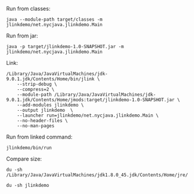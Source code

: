 Run from classes:

    java --module-path target/classes -m jlinkdemo/net.nycjava.jlinkdemo.Main

Run from jar:

    java -p target/jlinkdemo-1.0-SNAPSHOT.jar -m jlinkdemo/net.nycjava.jlinkdemo.Main

Link:

    /Library/Java/JavaVirtualMachines/jdk-9.0.1.jdk/Contents/Home/bin/jlink \
        --strip-debug \
        --compress=2 \
        --module-path /Library/Java/JavaVirtualMachines/jdk-9.0.1.jdk/Contents/Home/jmods:target/jlinkdemo-1.0-SNAPSHOT.jar \
        --add-modules jlinkdemo \
        --output jlinkdemo  \
        --launcher run=jlinkdemo/net.nycjava.jlinkdemo.Main \
        --no-header-files \
        --no-man-pages

Run from linked command:

    jlinkdemo/bin/run

Compare size:

    du -sh /Library/Java/JavaVirtualMachines/jdk1.8.0_45.jdk/Contents/Home/jre/

    du -sh jlinkdemo
